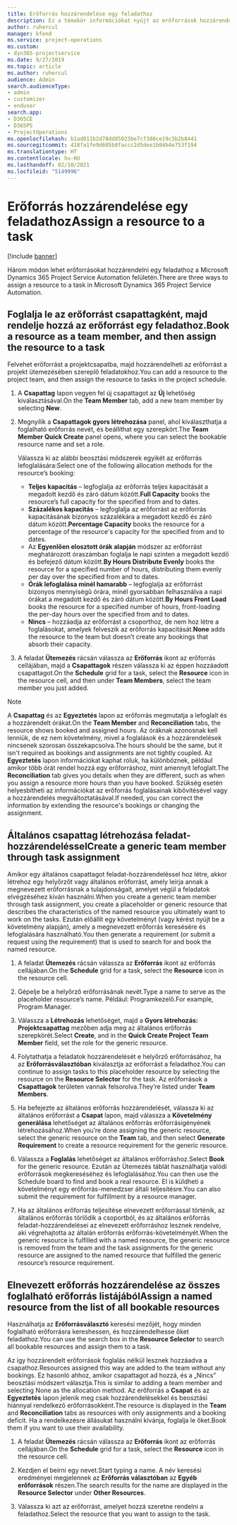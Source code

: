```yaml
---
title: Erőforrás hozzárendelése egy feladathoz
description: Ez a témakör információkat nyújt az erőforrások hozzárendeléséről feladatokhoz.
author: ruhercul
manager: kfend
ms.service: project-operations
ms.custom:
- dyn365-projectservice
ms.date: 9/27/2019
ms.topic: article
ms.author: ruhercul
audience: Admin
search.audienceType:
- admin
- customizer
- enduser
search.app:
- D365CE
- D365PS
- ProjectOperations
ms.openlocfilehash: b1ad011b2d78dd85023be7cf380ce19c3b2b8441
ms.sourcegitcommit: 418fa1fe9d605b8faccc2d5dee1b04b4e753f194
ms.translationtype: HT
ms.contentlocale: hu-HU
ms.lasthandoff: 02/10/2021
ms.locfileid: "5149996"
---
```

# <a name="assign-a-resource-to-a-task"></a><span data-ttu-id="03179-103">Erőforrás hozzárendelése egy feladathoz</span><span class="sxs-lookup"><span data-stu-id="03179-103">Assign a resource to a task</span></span>

[!include [banner](../includes/psa-now-project-operations.md)]

<span data-ttu-id="03179-104">Három módon lehet erőforrásokat hozzárendelni egy feladathoz a Microsoft Dynamics 365 Project Service Automation felületén.</span><span class="sxs-lookup"><span data-stu-id="03179-104">There are three ways to assign a resource to a task in Microsoft Dynamics 365 Project Service Automation.</span></span>

## <a name="book-a-resource-as-a-team-member-and-then-assign-the-resource-to-a-task"></a><span data-ttu-id="03179-105">Foglalja le az erőforrást csapattagként, majd rendelje hozzá az erőforrást egy feladathoz.</span><span class="sxs-lookup"><span data-stu-id="03179-105">Book a resource as a team member, and then assign the resource to a task</span></span>

<span data-ttu-id="03179-106">Felvehet erőforrást a projektcsapatba, majd hozzárendelheti az erőforrást a projekt ütemezésében szereplő feladatokhoz.</span><span class="sxs-lookup"><span data-stu-id="03179-106">You can add a resource to the project team, and then assign the resource to tasks in the project schedule.</span></span>

1. <span data-ttu-id="03179-107">A **Csapattag** lapon vegyen fel új csapattagot az **Új** lehetőség kiválasztásával.</span><span class="sxs-lookup"><span data-stu-id="03179-107">On the **Team Member** tab, add a new team member by selecting **New**.</span></span> 

2. <span data-ttu-id="03179-108">Megnyílik a **Csapattagok gyors létrehozása** panel, ahol kiválaszthatja a foglalható erőforrás nevét, és beállíthat egy szerepkört.</span><span class="sxs-lookup"><span data-stu-id="03179-108">The **Team Member Quick Create** panel opens, where you can select the bookable resource name and set a role.</span></span> 

    <span data-ttu-id="03179-109">Válassza ki az alábbi beosztási módszerek egyikét az erőforrás lefoglalására:</span><span class="sxs-lookup"><span data-stu-id="03179-109">Select one of the following allocation methods for the resource’s booking:</span></span>

    - <span data-ttu-id="03179-110">**Teljes kapacitás** – legfoglalja az erőforrás teljes kapacitását a megadott kezdő és záró dátum között.</span><span class="sxs-lookup"><span data-stu-id="03179-110">**Full Capacity** books the resource’s full capacity for the specified from and to dates.</span></span>
    - <span data-ttu-id="03179-111">**Százalékos kapacitás** – legfoglalja az erőforrást az erőforrás kapacitásának bizonyos százalékára a megadott kezdő és záró dátum között.</span><span class="sxs-lookup"><span data-stu-id="03179-111">**Percentage Capacity** books the resource for a percentage of the resource's capacity for the specified from and to dates.</span></span>
    - <span data-ttu-id="03179-112">Az **Egyenlően elosztott órák alapján** módszer az erőforrást meghatározott óraszámban foglalja le napi szinten a megadott kezdő és befejező dátum között.</span><span class="sxs-lookup"><span data-stu-id="03179-112">**By Hours Distribute Evenly** books the resource for a specified number of hours, distributing them evenly per day over the specified from and to dates.</span></span>
    - <span data-ttu-id="03179-113">**Órák lefoglalása minél hamarabb** – legfoglalja az erőforrást bizonyos mennyiségű órára, minél gyorsabban felhasználva a napi órákat a megadott kezdő és záró dátum között.</span><span class="sxs-lookup"><span data-stu-id="03179-113">**By Hours Front Load** books the resource for a specified number of hours, front-loading the per-day hours over the specified from and to dates.</span></span>
    - <span data-ttu-id="03179-114">**Nincs** – hozzáadja az erőforrást a csoporthoz, de nem hoz létre a foglalásokat, amelyek felveszik az erőforrás kapacitását.</span><span class="sxs-lookup"><span data-stu-id="03179-114">**None** adds the resource to the team but doesn’t create any bookings that absorb their capacity.</span></span>

3. <span data-ttu-id="03179-115">A feladat **Ütemezés** rácsán válassza az **Erőforrás** ikont az erőforrás cellájában, majd a **Csapattagok** részen válassza ki az éppen hozzáadott csapattagot.</span><span class="sxs-lookup"><span data-stu-id="03179-115">On the **Schedule** grid for a task, select the **Resource** icon in the resource cell, and then under **Team Members**, select the team member you just added.</span></span> 

> [!NOTE]
> <span data-ttu-id="03179-116">A **Csapattag** és az **Egyeztetés** lapon az erőforrás megmutatja a lefoglalt és a hozzárendelt órákat.</span><span class="sxs-lookup"><span data-stu-id="03179-116">On the **Team Member** and **Reconciliation** tabs, the resource shows booked and assigned hours.</span></span> <span data-ttu-id="03179-117">Az óráknak azonosnak kell lenniük, de ez nem követelmény, mivel a foglalások és a hozzárendelések nincsenek szorosan összekapcsolva.</span><span class="sxs-lookup"><span data-stu-id="03179-117">The hours should be the same, but it isn't required as bookings and assignments are not tightly coupled.</span></span> <span data-ttu-id="03179-118">Az **Egyeztetés** lapon információkat kaphat róluk, ha különböznek, például amikor több órát rendel hozzá egy erőforráshoz, mint amennyit lefoglalt.</span><span class="sxs-lookup"><span data-stu-id="03179-118">The **Reconciliation** tab gives you details when they are different, such as when you assign a resource more hours than you have booked.</span></span> <span data-ttu-id="03179-119">Szükség esetén helyesbítheti az információkat az erőforrás foglalásainak kibővítésével vagy a hozzárendelés megváltoztatásával.</span><span class="sxs-lookup"><span data-stu-id="03179-119">If needed, you can correct the information by extending the resource's bookings or changing the assignment.</span></span>

## <a name="create-a-generic-team-member-through-task-assignment"></a><span data-ttu-id="03179-120">Általános csapattag létrehozása feladat-hozzárendeléssel</span><span class="sxs-lookup"><span data-stu-id="03179-120">Create a generic team member through task assignment</span></span>

<span data-ttu-id="03179-121">Amikor egy általános csapattagot feladat-hozzárendeléssel hoz létre, akkor létrehoz egy helyőrzőt vagy általános erőforrást, amely leírja annak a megnevezett erőforrásnak a tulajdonságait, amelyet végül a feladatok elvégzéséhez kíván használni.</span><span class="sxs-lookup"><span data-stu-id="03179-121">When you create a generic team member through task assignment, you create a placeholder or generic resource that describes the characteristics of the named resource you ultimately want to work on the tasks.</span></span> <span data-ttu-id="03179-122">Ezután előállít egy követelményt (vagy kérést nyújt be a követelmény alapján), amely a megnevezett erőforrás keresésére és lefoglalására használható.</span><span class="sxs-lookup"><span data-stu-id="03179-122">You then generate a requirement (or submit a request using the requirement) that is used to search for and book the named resource.</span></span>

1. <span data-ttu-id="03179-123">A feladat **Ütemezés** rácsán válassza az **Erőforrás** ikont az erőforrás cellájában.</span><span class="sxs-lookup"><span data-stu-id="03179-123">On the **Schedule** grid for a task, select the **Resource** icon in the resource cell.</span></span>

2. <span data-ttu-id="03179-124">Gépelje be a helyőrző erőforrásának nevét.</span><span class="sxs-lookup"><span data-stu-id="03179-124">Type a name to serve as the placeholder resource’s name.</span></span> <span data-ttu-id="03179-125">Például: Programkezelő.</span><span class="sxs-lookup"><span data-stu-id="03179-125">For example, Program Manager.</span></span>

3. <span data-ttu-id="03179-126">Válassza a **Létrehozás** lehetőséget, majd a **Gyors létrehozás: Projektcsapattag** mezőben adja meg az általános erőforrás szerepkörét.</span><span class="sxs-lookup"><span data-stu-id="03179-126">Select **Create**, and in the **Quick Create Project Team Member** field, set the role for the generic resource.</span></span>

4. <span data-ttu-id="03179-127">Folytathatja a feladatok hozzárendelését e helyőrző erőforrásához, ha az **Erőforrásválasztóban** kiválasztja az erőforrást a feladathoz.</span><span class="sxs-lookup"><span data-stu-id="03179-127">You can continue to assign tasks to this placeholder resource by selecting the resource on the **Resource Selector** for the task.</span></span> <span data-ttu-id="03179-128">Az erőforrások a **Csapattagok** területen vannak felsorolva.</span><span class="sxs-lookup"><span data-stu-id="03179-128">They’re listed under **Team Members**.</span></span>

5. <span data-ttu-id="03179-129">Ha befejezte az általános erőforrás hozzárendelését, válassza ki az általános erőforrást a **Csapat** lapon, majd válassza a **Követelmény generálása** lehetőséget az általános erőforrás erőforrásigényének létrehozásához.</span><span class="sxs-lookup"><span data-stu-id="03179-129">When you’re done assigning the generic resource, select the generic resource on the **Team** tab, and then select **Generate Requirement** to create a resource requirement for the generic resource.</span></span>

6. <span data-ttu-id="03179-130">Válassza a **Foglalás** lehetőséget az általános erőforráshoz.</span><span class="sxs-lookup"><span data-stu-id="03179-130">Select **Book** for the generic resource.</span></span> <span data-ttu-id="03179-131">Ezután az Ütemezés táblát használhatja valódi erőforrások megkereséséhez és lefoglalásához.</span><span class="sxs-lookup"><span data-stu-id="03179-131">You can then use the Schedule board to find and book a real resource.</span></span> <span data-ttu-id="03179-132">El is küldheti a követelményt egy erőforrás-menedzser általi teljesítésre.</span><span class="sxs-lookup"><span data-stu-id="03179-132">You can also submit the requirement for fulfillment by a resource manager.</span></span>

7. <span data-ttu-id="03179-133">Ha az általános erőforrás teljesítése elnevezett erőforrással történik, az általános erőforrás törlődik a csoportból, és az általános erőforrás feladat-hozzárendelései az elnevezett erőforráshoz lesznek rendelve, aki végrehajtotta az általán erőforrás erőforrás-követelményét.</span><span class="sxs-lookup"><span data-stu-id="03179-133">When the generic resource is fulfilled with a named resource, the generic resource is removed from the team and the task assignments for the generic resource are assigned to the named resource that fulfilled the generic resource’s resource requirement.</span></span>

## <a name="assign-a-named-resource-from-the-list-of-all-bookable-resources"></a><span data-ttu-id="03179-134">Elnevezett erőforrás hozzárendelése az összes foglalható erőforrás listájából</span><span class="sxs-lookup"><span data-stu-id="03179-134">Assign a named resource from the list of all bookable resources</span></span>

<span data-ttu-id="03179-135">Használhatja az **Erőforrásválasztó** keresési mezőjét, hogy minden foglalható erőforrásra kereshessen, és hozzárendelhesse őket feladathoz.</span><span class="sxs-lookup"><span data-stu-id="03179-135">You can use the search box in the **Resource Selector** to search all bookable resources and assign them to a task.</span></span>

<span data-ttu-id="03179-136">Az így hozzárendelt erőforrások foglalás nélkül lesznek hozzáadva a csapathoz.</span><span class="sxs-lookup"><span data-stu-id="03179-136">Resources assigned this way are added to the team without any bookings.</span></span> <span data-ttu-id="03179-137">Ez hasonló ahhoz, amikor csapattagot ad hozzá, és a „Nincs” beosztási módszert választja.</span><span class="sxs-lookup"><span data-stu-id="03179-137">This is similar to adding a team member and selecting None as the allocation method.</span></span> <span data-ttu-id="03179-138">Az erőforrás a **Csapat** és az **Egyeztetés** lapon jelenik meg csak hozzárendelésekkel és beosztási hiánnyal rendelkező erőforrásokként.</span><span class="sxs-lookup"><span data-stu-id="03179-138">The resource is displayed in the **Team** and **Reconciliation** tabs as resources with only assignments and a booking deficit.</span></span> <span data-ttu-id="03179-139">Ha a rendelkezésre állásukat használni kívánja, foglalja le őket.</span><span class="sxs-lookup"><span data-stu-id="03179-139">Book them if you want to use their availability.</span></span>

1. <span data-ttu-id="03179-140">A feladat **Ütemezés** rácsán válassza az **Erőforrás** ikont az erőforrás cellájában.</span><span class="sxs-lookup"><span data-stu-id="03179-140">On the **Schedule** grid for a task, select the **Resource** icon in the resource cell.</span></span>

2. <span data-ttu-id="03179-141">Kezdjen el beírni egy nevet.</span><span class="sxs-lookup"><span data-stu-id="03179-141">Start typing a name.</span></span> <span data-ttu-id="03179-142">A név keresési eredményei megjelennek az **Erőforrás választóban** az **Egyéb erőforrások** részen.</span><span class="sxs-lookup"><span data-stu-id="03179-142">The search results for the name are displayed in the **Resource Selector** under **Other Resources**.</span></span>

3. <span data-ttu-id="03179-143">Válassza ki azt az erőforrást, amelyet hozzá szeretne rendelni a feladathoz.</span><span class="sxs-lookup"><span data-stu-id="03179-143">Select the resource that you want to assign to the task.</span></span>

